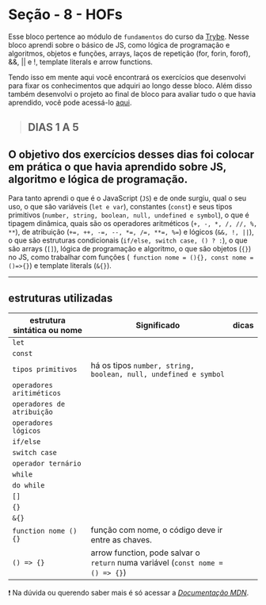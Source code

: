 # Seção - 8 - HOFs

Esse bloco pertence ao módulo de `fundamentos` do curso da [Trybe](https://www.betrybe.com/). Nesse bloco aprendi sobre o básico de JS, como lógica de programação e algoritmos, objetos e funções, arrays, laços de repetição (for, forin, forof), &&, || e !, template literals e arrow functions.

Tendo isso em mente aqui você encontrará os exercícios que desenvolvi para fixar os conhecimentos que adquiri ao longo desse bloco. Além disso também desenvolvi o projeto ao final de bloco para avaliar tudo o que havia aprendido, você pode acessá-lo [aqui](https://github.com/GregorioMHBezerra/Playground-Functions-Trybe).

> ## DIAS 1 A 5

## O objetivo dos exercícios desses dias foi colocar em prática o que havia aprendido sobre JS, algoritmo e lógica de programação.

Para tanto aprendi o que é o JavaScript (`JS`) e de onde surgiu, qual o seu uso, o que são variáveis (`let e var`), constantes (`const`) e seus tipos primitivos (`number, string, boolean, null, undefined e symbol`), o que é tipagem dinâmica, quais são os operadores aritméticos (`+, -, *, /, //, %, **`), de atribuição (`+=, ++, -=, --, *=, /=, **=, %=`) e lógicos (`&&, !, ||`), o que são estruturas condicionais (`if/else, switch case, () ? :`), o que são arrays (`[]`), lógica de programação e algoritmo, o que são objetos (`{}`) no JS, como trabalhar com funções (` function nome = (){}, const nome = ()=>{}`) e template literals (`&{}`).

---

## estruturas utilizadas

estrutura sintática ou nome|Significado|dicas
---|---|---
`let`  |  |
`const`|  |
`tipos primitivos`  | há os tipos `number, string, boolean, null, undefined e symbol` |
`operadores aritiméticos` |  |
`operadores de atribuição`|  | 
`operadores lógicos`|  | 
`if/else`    |  | 
`switch case`|  | 
`operador ternário` |  |
`while`   |  | 
`do while`|  |
`[]` |  |
`{}` |  |
`&{}`|  | 
`function nome () {}`| função com nome, o código deve ir entre as chaves.  |
`() => {}`| arrow function, pode salvar o `return` numa variável (`const nome = () => {}`) | 

:exclamation: Na dúvida ou querendo saber mais é só acessar a [*Documentação MDN*](https://developer.mozilla.org/en-US/docs/Web/JavaScript).  